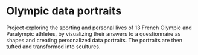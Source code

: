 # Olympic data portraits

Project exploring the sporting and personal lives of 13 French Olympic and Paralympic athletes, by visualizing their answers to a questionnaire as shapes and creating personalized data portraits. 
The portraits are then tufted and transformed into scultures.
